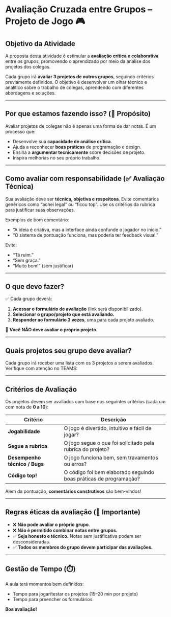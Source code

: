 # Avaliação Cruzada entre Grupos – Projeto de Jogo 🎮

## Objetivo da Atividade

A proposta desta atividade é estimular a **avaliação crítica e colaborativa** entre os grupos, promovendo o aprendizado por meio da análise dos projetos dos colegas.

Cada grupo irá **avaliar 3 projetos de outros grupos**, seguindo critérios previamente definidos. O objetivo é desenvolver um olhar técnico e analítico sobre o trabalho de colegas, aprendendo com diferentes abordagens e soluções.

---

## Por que estamos fazendo isso? (🧠 Propósito)

Avaliar projetos de colegas não é apenas uma forma de dar notas. É um processo que:

- Desenvolve sua **capacidade de análise crítica**.
- Ajuda a reconhecer **boas práticas** de programação e design.
- Ensina a **argumentar tecnicamente** sobre decisões de projeto.
- Inspira melhorias no seu próprio trabalho.

---

## Como avaliar com responsabilidade (✅ Avaliação Técnica)

Sua avaliação deve ser **técnica, objetiva e respeitosa**. Evite comentários genéricos como “achei legal” ou “ficou top”. Use os critérios da rubrica para justificar suas observações.

Exemplos de bom comentário:
- “A ideia é criativa, mas a interface ainda confunde o jogador no início.”
- “O sistema de pontuação funciona, mas poderia ter feedback visual.”

Evite:
- “Tá ruim.”
- “Sem graça.”
- “Muito bom!” (sem justificar)

---

## O que devo fazer?

✅ Cada grupo deverá:

1. **Acessar o formulário de avaliação** (link será disponibilizado).
2. **Selecionar o grupo/projeto que está avaliando.**
3. **Responder ao formulário 3 vezes**, uma para cada projeto avaliado.

🚫 **Você NÃO deve avaliar o próprio projeto.**

---

## Quais projetos seu grupo deve avaliar?

Cada grupo irá receber uma lista com os 3 projetos a serem avaliados. Verifique com atenção no TEAMS:

<!-- | Seu Grupo | Avalie os Projetos de |
|-----------|------------------------|
| G1        | G2, G5, G7             |
| G2        | G1, G3, G6             |
| G3        | G4, G8, G9             |
| G4        | G2, G5, G10            |
| G5        | G1, G3, G8             |
| G6        | G2, G4, G9             |
| G7        | G3, G5, G10            |
| G8        | G1, G6, G9             |
| G9        | G2, G4, G7             |
| G10       | G3, G6, G8             | -->

---

## Critérios de Avaliação

Os projetos devem ser avaliados com base nos seguintes critérios (cada um com nota de **0 a 10**):

| Critério                        | Descrição                                                                 |
|-------------------------------|---------------------------------------------------------------------------|
| **Jogabilidade**               | O jogo é divertido, intuitivo e fácil de jogar?                          |
| **Segue a rubrica** | O jogo segue o que foi solicitado pela rubrica do projeto?         |
| **Desempenho técnico / Bugs**  | O jogo funciona bem, sem travamentos ou erros?                           |
| **Código top!**        | O código foi bem elaborado seguindo boas práticas de programação?  |

Além da pontuação, **comentários construtivos** são bem-vindos!

---

## Regras éticas da avaliação (🚨 Importante)

- ❌ **Não pode avaliar o próprio grupo**.
- ❌ **Não é permitido combinar notas entre grupos.**
- ✅ **Seja honesto e técnico.** Notas sem justificativa podem ser desconsideradas.
- ✅ **Todos os membros do grupo devem participar das avaliações.**

---

## Gestão de Tempo (⏱️)

A aula terá momentos bem definidos:

- Tempo para jogar/testar os projetos (15–20 min por projeto)
- Tempo para preencher os formulários


**Boa avaliação!**
